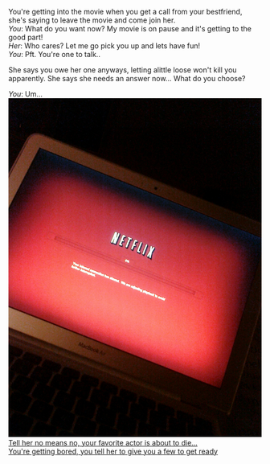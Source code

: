 You're getting into the movie when you get a call from your bestfriend, she's saying to leave the movie and come join her.  
_You_: What do you want now? My movie is on pause and it's getting to the good part!  
_Her_: Who cares? Let me go pick you up and lets have fun!  
_You_: Pft. You're one to talk..  

She says you owe her one anyways, letting alittle loose won't kill you apparently. She says she needs an answer now... What do you choose?  

_You_: Um...
 ![h](Netflix.jpg)
  [Tell her no means no, your favorite actor is about to die...](denyInvite.md)  
  [You're getting bored, you tell her to give you a few to get ready](acceptinvite.md)